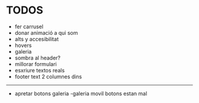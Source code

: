 # TODOS

- fer carrusel
- donar animació a qui som
- alts y accesibilitat
- hovers
- galeria
- sombra al header?
- millorar formulari
- esxriure textos reals
- footer text 2 columnes dins

---

- apretar botons galeria
  -galeria movil botons estan mal

